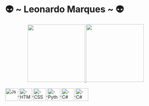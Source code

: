 # 👽 ~ Leonardo Marques ~ 👽

<div align="center">
  <a href="https://github.com/LeonardoMarques7">
  <img height="180em" src="https://github-readme-stats.vercel.app/api?username=LeonardoMarques7&show_icons=true&theme=midnight-purple&include_all_commits=true&count_private=true"/>
  <img height="181em" src="https://github-readme-stats.vercel.app/api/top-langs/?username=LeonardoMarques7&layout=compact&langs_count=7&theme=midnight-purple"/>
</div>
<div style="display: inline_block"><br>
  <img align="center" alt="Js" height="40" width="40" src="https://upload.wikimedia.org/wikipedia/commons/thumb/9/99/Unofficial_JavaScript_logo_2.svg/260px-Unofficial_JavaScript_logo_2.svg.png">
  <img align="center" alt="-HTML" height="40" width="40" src="https://upload.wikimedia.org/wikipedia/commons/thumb/6/61/HTML5_logo_and_wordmark.svg/800px-HTML5_logo_and_wordmark.svg.png">
  <img align="center" alt="-CSS" height="40" width="40" src="https://cdn-icons-png.flaticon.com/512/5968/5968242.png">
  <img align="center" alt="-Python" height="40" width="40" src="https://upload.wikimedia.org/wikipedia/commons/thumb/c/c3/Python-logo-notext.svg/2048px-Python-logo-notext.svg.png">
  <img align="center" alt="-C#" height="40" width="40" src="https://upload.wikimedia.org/wikipedia/commons/thumb/0/0d/C_Sharp_wordmark.svg/2048px-C_Sharp_wordmark.svg.png">
  <img align="center" alt="-C#" height="40" width="40" src="https://upload.wikimedia.org/wikipedia/commons/thumb/a/a7/React-icon.svg/800px-React-icon.svg.png">
</div>
